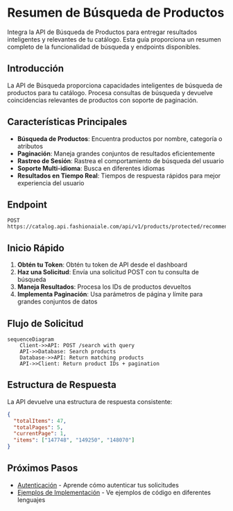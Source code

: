 # Resumen de Búsqueda de Productos

Integra la API de Búsqueda de Productos para entregar resultados inteligentes y relevantes de tu catálogo. Esta guía proporciona un resumen completo de la funcionalidad de búsqueda y endpoints disponibles.

## Introducción

La API de Búsqueda proporciona capacidades inteligentes de búsqueda de productos para tu catálogo. Procesa consultas de búsqueda y devuelve coincidencias relevantes de productos con soporte de paginación.

## Características Principales

- **Búsqueda de Productos**: Encuentra productos por nombre, categoría o atributos
- **Paginación**: Maneja grandes conjuntos de resultados eficientemente
- **Rastreo de Sesión**: Rastrea el comportamiento de búsqueda del usuario
- **Soporte Multi-idioma**: Busca en diferentes idiomas
- **Resultados en Tiempo Real**: Tiempos de respuesta rápidos para mejor experiencia del usuario

## Endpoint

```
POST https://catalog.api.fashionaiale.com/api/v1/products/protected/recommendation
```

## Inicio Rápido

1. **Obtén tu Token**: Obtén tu token de API desde el dashboard
2. **Haz una Solicitud**: Envía una solicitud POST con tu consulta de búsqueda
3. **Maneja Resultados**: Procesa los IDs de productos devueltos
4. **Implementa Paginación**: Usa parámetros de página y límite para grandes conjuntos de datos

## Flujo de Solicitud

```mermaid
sequenceDiagram
    Client->>API: POST /search with query
    API->>Database: Search products
    Database->>API: Return matching products
    API->>Client: Return product IDs + pagination
```

## Estructura de Respuesta

La API devuelve una estructura de respuesta consistente:

```json
{
  "totalItems": 47,
  "totalPages": 5,
  "currentPage": 1,
  "items": ["147748", "149250", "148070"]
}
```

## Próximos Pasos

- [Autenticación](../authentication) - Aprende cómo autenticar tus solicitudes
- [Ejemplos de Implementación](./examples) - Ve ejemplos de código en diferentes lenguajes

